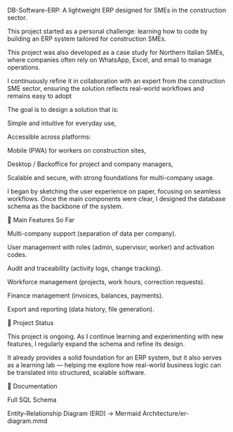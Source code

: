 DB-Software-ERP: A lightweight ERP designed for SMEs in the construction sector.

This project started as a personal challenge: learning how to code by building an ERP system tailored for construction SMEs.

This project was also developed as a case study for Northern Italian SMEs, where companies often rely on WhatsApp, Excel, and email to manage operations.

I continuously refine it in collaboration with an expert from the construction SME sector, ensuring the solution reflects real-world workflows and remains easy to adopt

The goal is to design a solution that is:

Simple and intuitive for everyday use,

Accessible across platforms:

Mobile (PWA) for workers on construction sites,

Desktop / Backoffice for project and company managers,

Scalable and secure, with strong foundations for multi-company usage.

I began by sketching the user experience on paper, focusing on seamless workflows. Once the main components were clear, I designed the database schema as the backbone of the system.


🔑 Main Features So Far

Multi-company support (separation of data per company).

User management with roles (admin, supervisor, worker) and activation codes.

Audit and traceability (activity logs, change tracking).

Workforce management (projects, work hours, correction requests).

Finance management (invoices, balances, payments).

Export and reporting (data history, file generation).

📌 Project Status

This project is ongoing. As I continue learning and experimenting with new features, I regularly expand the schema and refine its design.

It already provides a solid foundation for an ERP system, but it also serves as a learning lab — helping me explore how real-world business logic can be translated into structured, scalable software.

📂 Documentation

Full SQL Schema 

Entity-Relationship Diagram (ERD) → Mermaid Architecture/er-diagram.mmd
